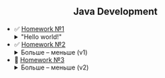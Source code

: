 <h2 align="center">Java Development</h2>

+ :white_check_mark: [Homework №1](https://github.com/YuriiPl/JavaTasks/tree/master/lesson1) <details close> <summary> "Hello world!" </summary>    1. Написать программу, которая получает из командной строки сначала слово “Hello”, потом слово “world!”. Другие вводы игнорировать с соответствующим комментарием в командной строке. <br>    2. Из этих слов собирается предложение и выводится на экран.<br>    3. Должен быть применен паттерн MVC.</details>
+ :white_check_mark: [Homework №2](https://github.com/YuriiPl/JavaTasks/tree/master/lesson2) <details close> <summary> Больше – меньше (v1) </summary>    Напишите игровую JAVA – программу, которая отгадывает число по принципу – «больше – меньше»:<br>    1. программа должна загадать произвольное число в диапазоне от 0 до 100.<br>    2. пользователю предлагается попробовать угадать число путем последовательного ввода чисел из диапазона ограниченного сначала числами 0 и 100, а при дальнейших попытках – с учетом ранее введенных чисел. Программа должна анализировать ввод на любые ошибочные действия пользователя.<br>    3. На экране должно отображаться предыдущие попытки, диапазон, в котором находится искомое число и результат предыдущего действия пользователя.<br>    4. При совпадении чисел – программа должна сообщить об этом пользователю и вывести всю статистику по действиям пользователя.</details>
+ :black_square_button: [Homework №3](https://github.com/YuriiPl/JavaTasks/tree/master/lesson3) <details close> <summary> Больше – меньше (v2) </summary>    Игра "Больше – меньше"<br>    1. Создать на бесплатном репозитории (например GitHub) свой раздел.<br>    2. Подключить к GitHub игровую программу (учитывая правила взаемодействия с  GitHub – использовать gitIgnore и т.д.)<br>    3. Внести нужные исправления в игровую программу, иммитируя командную работу с Git.<br>    4. Методы бизнес-логики должны быть покрыты модульными тестами.</details>

